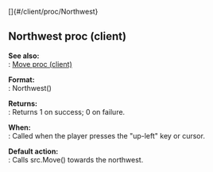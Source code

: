 []{#/client/proc/Northwest}    
## Northwest proc (client)    
**See also:**    
:   [Move proc (client)](ref/client/proc/Move)    
<!-- -->    
**Format:**    
:   Northwest()    
<!-- -->    
**Returns:**    
:   Returns 1 on success; 0 on failure.    
<!-- -->    
**When:**    
:   Called when the player presses the \"up-left\" key or cursor.    
<!-- -->    
**Default action:**    
:   Calls src.Move() towards the northwest.  